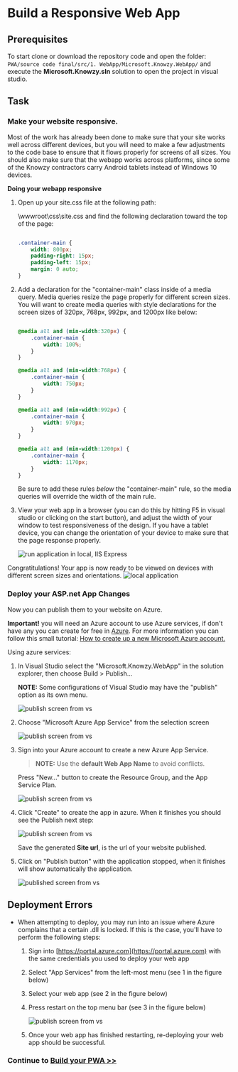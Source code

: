 # Build a Responsive Web App

## Prerequisites 

To start clone or download the repository code and open the folder: `PWA/source code final/src/1. WebApp/Microsoft.Knowzy.WebApp/` and execute the **Microsoft.Knowzy.sln** solution to open the project in visual studio.


## Task
### Make your website responsive.
  Most of the work has already been done to make sure that your site works well across different devices, but you will need to make a few adjustments to the code base to ensure that it flows properly for screens of all sizes.  You should also make sure that the webapp works across platforms, since some of the Knowzy contractors carry Android tablets instead of Windows 10 devices.


  **Doing your webapp responsive**
  1. Open up your site.css file at the following path:
        
        \wwwroot\css\site.css
    and find the following declaration toward the top of the page:
    
        ```css

        .container-main {
            width: 800px;
            padding-right: 15px;
            padding-left: 15px;
            margin: 0 auto;
        }
        ``` 


2. Add a declaration for the "container-main" class inside of a media query.
Media queries resize the page properly for different screen sizes. You will want to create media queries with style declarations for the screen sizes of 320px, 768px, 992px, and 1200px like below:

    ```css

    @media all and (min-width:320px) {
        .container-main {
            width: 100%;
        }
    }

    @media all and (min-width:768px) {
        .container-main {
            width: 750px;
        }
    }

    @media all and (min-width:992px) {
        .container-main {
            width: 970px;
        }
    }

    @media all and (min-width:1200px) {
        .container-main {
            width: 1170px;
        }
    }
    ```

    Be sure to add these rules *below* the "container-main" rule, so the media queries will override the width of the main rule.

3. View your web app in a browser (you can do this by hitting F5 in visual studio or clicking on the start button), and adjust the width of your window to test responsiveness of the design.
If you have a tablet device, you can change the orientation of your device to make sure that the page response properly.  
 
    ![run application in local, IIS Express](images/app_run_local.jpg)

    
Congratitulations! Your app is now ready to be viewed on devices with different screen sizes and orientations.
    ![local application](images/app_locally.jpg)


### Deploy your ASP.net App Changes


Now you can publish them to your website on Azure.

**Important!** you will need an Azure account to use Azure services, if don't have any you can create for free in [Azure](https://azure.microsoft.com/en-us/free/). 
For more information you can follow this small tutorial: [How to create up a new Microsoft Azure account.](https://www.acronis.com/en-us/articles/create-microsoft-azure-account/)

Using azure services:

1. In Visual Studio select the "Microsoft.Knowzy.WebApp" in the solution explorer, then choose Build > Publish... 

    **NOTE:** Some configurations of Visual Studio may have the "publish" option as its own menu.

    ![publish screen from vs](images/select_publish.jpg)

2. Choose "Microsoft Azure App Service" from the selection screen

    ![publish screen from vs](images/publish.jpg)

3.  Sign into your Azure account to create a new Azure App Service.

    >**NOTE:** Use the **default Web App Name** to avoid conflicts.
    
    Press "New..." button to create the Resource Group, and the App Service Plan.

    ![publish screen from vs](images/publish2.jpg)

4. Click "Create" to create the app in azure. When it finishes you should see the Publish next step:

    ![publish screen from vs](images/publish3.jpg)

    Save the generated **Site url**, is the url of your website published.

5. Click on "Publish button" with the application stopped, when it finishes will show automatically the application.


    ![published screen from vs](images/chrome.jpg)


## Deployment Errors
* When attempting to deploy, you may run into an issue where Azure complains that a certain .dll is locked. If this is the case, you'll have to perform the following steps:
    1. Sign into [https://portal.azure.com](https://portal.azure.com) with the same credentials you used to deploy your web app

    2. Select "App Services" from the left-most menu (see 1 in the figure below)

    3. Select your web app (see 2 in the figure below)

    4. Press restart on the top menu bar (see 3 in the figure below)

        ![publish screen from vs](images/publish-error0.jpg)

    5. Once your web app has finished restarting, re-deploying your web app should be successful.


### Continue to [Build your PWA >> ](pwa_03_start.md)
